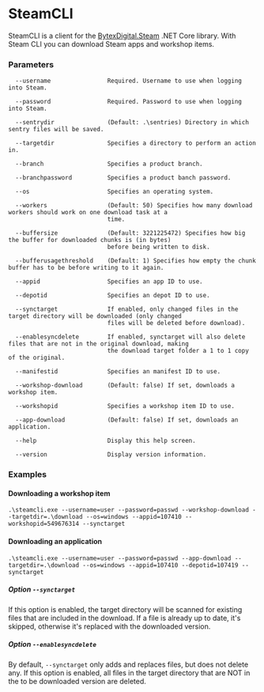 # SteamCLI
SteamCLI is a client for the [BytexDigital.Steam](https://github.com/BytexDigital/BytexDigital.Steam) .NET Core library.
With Steam CLI you can download Steam apps and workshop items.

### Parameters
```
  --username                Required. Username to use when logging into Steam.

  --password                Required. Password to use when logging into Steam.

  --sentrydir               (Default: .\sentries) Directory in which sentry files will be saved.

  --targetdir               Specifies a directory to perform an action in.

  --branch                  Specifies a product branch.

  --branchpassword          Specifies a product banch password.

  --os                      Specifies an operating system.

  --workers                 (Default: 50) Specifies how many download workers should work on one download task at a
                            time.

  --buffersize              (Default: 3221225472) Specifies how big the buffer for downloaded chunks is (in bytes)
                            before being written to disk.

  --bufferusagethreshold    (Default: 1) Specifies how empty the chunk buffer has to be before writing to it again.

  --appid                   Specifies an app ID to use.

  --depotid                 Specifies an depot ID to use.

  --synctarget              If enabled, only changed files in the target directory will be downloaded (only changed
                            files will be deleted before download).

  --enablesyncdelete        If enabled, synctarget will also delete files that are not in the original download, making
                            the download target folder a 1 to 1 copy of the original.

  --manifestid              Specifies an manifest ID to use.

  --workshop-download       (Default: false) If set, downloads a workshop item.

  --workshopid              Specifies a workshop item ID to use.

  --app-download            (Default: false) If set, downloads an application.

  --help                    Display this help screen.

  --version                 Display version information.
```

### Examples
#### Downloading a workshop item
```
.\steamcli.exe --username=user --password=passwd --workshop-download --targetdir=.\download --os=windows --appid=107410 --workshopid=549676314 --synctarget
```

#### Downloading an application
```
.\steamcli.exe --username=user --password=passwd --app-download --targetdir=.\download --os=windows --appid=107410 --depotid=107419 --synctarget
```

##### Option `--synctarget`
If this option is enabled, the target directory will be scanned for existing files that are included in the download. If a file is already up to date, it's skipped, otherwise it's replaced with the downloaded version.

##### Option `--enablesyncdelete`
By default, `--synctarget` only adds and replaces files, but does not delete any. If this option is enabled, all files in the target directory that are NOT in the to be downloaded version are deleted.
